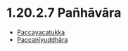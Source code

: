 

# 1.20.2.7 Pañhāvāra

* [Paccayacatukka](1.20.2.7/Paccayacatukka.md)
* [Paccanīyuddhāra](1.20.2.7/Paccaniyuddhara.md)



